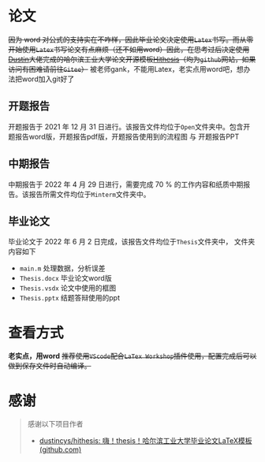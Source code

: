 # 论文

~~因为 word 对公式的支持实在不咋样，因此毕业论文决定使用`Latex`书写。而从零开始使用`Latex`书写论文有点麻烦（还不如用word）因此，在思考过后决定使用[Dustin](https://github.com/dustincys)大佬完成的哈尔滨工业大学论文开源模板[Hithesis](https://github.com/dustincys/hithesis)（均为`github`网站，如果访问有困难请前往`Gitee`）~~
被老师gank，不能用Latex，老实点用word吧，想办法把word加入git好了

## 开题报告

开题报告于 2021 年 12 月 31 日进行。该报告文件均位于`Open`文件夹中。包含开题报告word版，开题报告pdf版，开题报告使用到的流程图 与 开题报告PPT

## 中期报告

中期报告于 2022 年 4 月 29 日进行，需要完成 70 % 的工作内容和纸质中期报告。该报告所需文件均位于`Minterm`文件夹中。

## 毕业论文

毕业论文于 2022 年 6 月 2 日完成，该报告文件均位于`Thesis`文件夹中， 文件夹内容如下

- `main.m` 处理数据，分析误差
- `Thesis.docx` 毕业论文word版
- `Thesis.vsdx` 论文中使用的框图
- `Thesis.pptx` 结题答辩使用的ppt
# 查看方式
**老实点，用word**
~~推荐使用`VScode`配合`LaTex Workshop`插件使用，配置完成后可以做到保存文件时自动编译。~~


# 感谢

> 感谢以下项目作者
>
> - [dustincys/hithesis: 嗨！thesis！哈尔滨工业大学毕业论文LaTeX模板 (github.com)](https://github.com/dustincys/hithesis)
